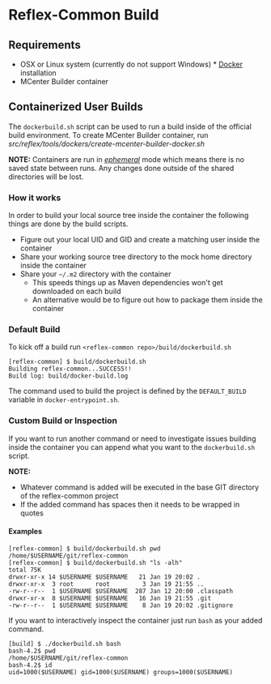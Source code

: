 # Reflex-Common Build

## Requirements

* OSX or Linux system (currently do not support Windows) * [Docker](https://docs.docker.com/engine/installation/) installation
* MCenter Builder container

## Containerized User Builds
The `dockerbuild.sh` script can be used to run a build inside of the official build environment.
To create MCenter Builder container, run *src/reflex/tools/dockers/create-mcenter-builder-docker.sh*

**NOTE:** Containers are run in
*[ephemeral](https://docs.docker.com/engine/reference/run/#/clean-up---rm)*
mode which means there is no saved state between runs. Any changes done outside of the shared
directories will be lost.

### How it works
In order to build your local source tree inside the container the following things are done by
the build scripts.

* Figure out your local UID and GID and create a matching user inside the container
* Share your working source tree directory to the mock home directory inside the container
* Share your `~/.m2` directory with the container
    * This speeds things up as Maven dependencies won't get downloaded on each build
    * An alternative would be to figure out how to package them inside the container

### Default Build
To kick off a build run `<reflex-common repo>/build/dockerbuild.sh`

    [reflex-common] $ build/dockerbuild.sh
    Building reflex-common...SUCCESS!!
    Build log: build/docker-build.log

The command used to build the project is defined by the `DEFAULT_BUILD` variable in
`docker-entrypoint.sh`.

### Custom Build or Inspection
If you want to run another command or need to investigate issues building inside the container you
can append what you want to the `dockerbuild.sh` script.

**NOTE:**

* Whatever command is added will be executed in the base GIT directory of the reflex-common project
* If the added command has spaces then it needs to be wrapped in quotes


#### Examples

    [reflex-common] $ build/dockerbuild.sh pwd
    /home/$USERNAME/git/reflex-common
    [reflex-common] $ build/dockerbuild.sh "ls -alh"
    total 75K
    drwxr-xr-x 14 $USERNAME $USERNAME   21 Jan 19 20:02 .
    drwxr-xr-x  3 root      root         3 Jan 19 21:55 ..
    -rw-r--r--  1 $USERNAME $USERNAME  287 Jan 12 20:00 .classpath
    drwxr-xr-x  8 $USERNAME $USERNAME   16 Jan 19 21:55 .git
    -rw-r--r--  1 $USERNAME $USERNAME    8 Jan 19 20:02 .gitignore


If you want to interactively inspect the container just run `bash` as your added command.

    [build] $ ./dockerbuild.sh bash
    bash-4.2$ pwd
    /home/$USERNAME/git/reflex-common
    bash-4.2$ id
    uid=1000($USERNAME) gid=1000($USERNAME) groups=1000($USERNAME)


